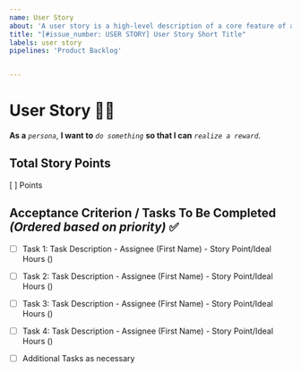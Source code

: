 ```yaml
---
name: User Story
about: 'A user story is a high-level description of a core feature of a software system written from the perspective of an end-user.'
title: "[#issue_number: USER STORY] User Story Short Title"
labels: user story
pipelines: 'Product Backlog'


---
```


# User Story :curly_haired_man:

**As a** *`persona`*, **I want to** *`do something`* **so that I can** *`realize a reward`*.

## Total Story Points
[ ] Points

## Acceptance Criterion / Tasks To Be Completed _(Ordered based on priority)_ :white_check_mark:
- [ ] Task 1: Task Description - Assignee (First Name) - Story Point/Ideal Hours ()
- [ ] Task 2: Task Description - Assignee (First Name) - Story Point/Ideal Hours ()
- [ ] Task 3: Task Description - Assignee (First Name) - Story Point/Ideal Hours ()
- [ ] Task 4: Task Description - Assignee (First Name) - Story Point/Ideal Hours ()
- [ ] Additional Tasks as necessary


